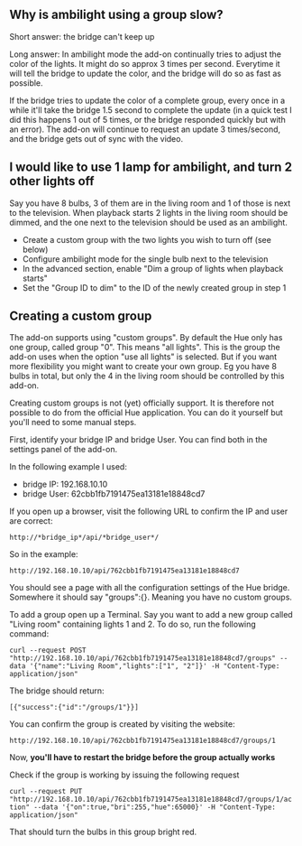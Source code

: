 Why is ambilight using a group slow?
------------------------------------

Short answer: the bridge can't keep up

Long answer: In ambilight mode the add-on continually tries to adjust the color of the lights. It might do so approx 3 times per second. Everytime it will tell the bridge to update the color, and the bridge will do so as fast as possible.

If the bridge tries to update the color of a complete group, every once in a while it'll take the bridge 1.5 second to complete the update (in a quick test I did this happens 1 out of 5 times, or the bridge responded quickly but with an error). The add-on will continue to request an update 3 times/second, and the bridge gets out of sync with the video.

I would like to use 1 lamp for ambilight, and turn 2 other lights off
---------------------------------------------------------------------

Say you have 8 bulbs, 3 of them are in the living room and 1 of those is next to the television. When playback starts 2 lights in the living room should be dimmed, and the one next to the television should be used as an ambilight.

 - Create a custom group with the two lights you wish to turn off (see below)
 - Configure ambilight mode for the single bulb next to the television
 - In the advanced section, enable "Dim a group of lights when playback starts"
 - Set the "Group ID to dim" to the ID of the newly created group in step 1

Creating a custom group
-----------------------

The add-on supports using "custom groups". By default the Hue only has one group, called group "0". This means "all lights". This is the group the add-on uses when the option "use all lights" is selected. But if you want more flexibility you might want to create your own group. Eg you have 8 bulbs in total, but only the 4 in the living room should be controlled by this add-on.

Creating custom groups is not (yet) officially support. It is therefore not possible to do from the official Hue application. You can do it yourself but you'll need to some manual steps.

First, identify your bridge IP and bridge User. You can find both in the settings panel of the add-on.

In the following example I used:
 - bridge IP: 192.168.10.10
 - bridge User: 62cbb1fb7191475ea13181e18848cd7

If you open up a browser, visit the following URL to confirm the IP and user are correct:

`http://*bridge_ip*/api/*bridge_user*/`

So in the example:

`http://192.168.10.10/api/762cbb1fb7191475ea13181e18848cd7`

You should see a page with all the configuration settings of the Hue bridge. Somewhere it should say "groups":{}. Meaning you have no custom groups.

To add a group open up a Terminal. Say you want to add a new group called "Living room" containing lights 1 and 2. To do so, run the following command:

`curl --request POST "http://192.168.10.10/api/762cbb1fb7191475ea13181e18848cd7/groups" --data '{"name":"Living Room","lights":["1", "2"]}' -H "Content-Type: application/json"`

The bridge should return:

`[{"success":{"id":"/groups/1"}}]`

You can confirm the group is created by visiting the website:

`http://192.168.10.10/api/762cbb1fb7191475ea13181e18848cd7/groups/1`

Now, **you'll have to restart the bridge before the group actually works**

Check if the group is working by issuing the following request

`curl --request PUT "http://192.168.10.10/api/762cbb1fb7191475ea13181e18848cd7/groups/1/action" --data '{"on":true,"bri":255,"hue":65000}' -H "Content-Type: application/json"`

That should turn the bulbs in this group bright red.
